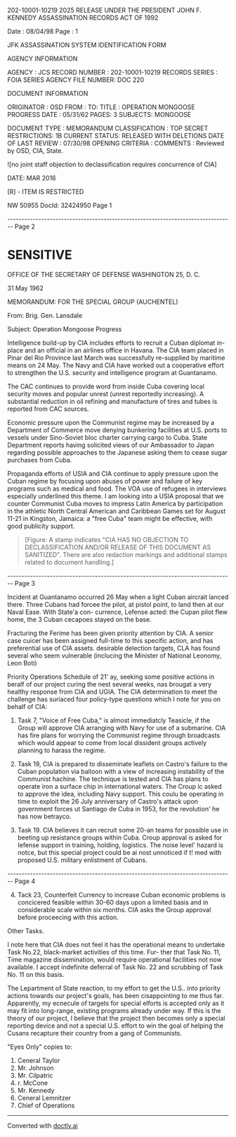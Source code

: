 202-10001-10219 2025 RELEASE UNDER THE PRESIDENT JOHN F. KENNEDY ASSASSINATION RECORDS ACT OF 1992

Date : 08/04/98
Page : 1

JFK ASSASSINATION SYSTEM
IDENTIFICATION FORM

AGENCY INFORMATION

AGENCY : JCS
RECORD NUMBER : 202-10001-10219
RECORDS SERIES : FOIA SERIES
AGENCY FILE NUMBER: DOC 220

DOCUMENT INFORMATION

ORIGINATOR : OSD
FROM :
TO:
TITLE : OPERATION MONGOOSE PROGRESS
DATE : 05/31/62
PAGES: 3
SUBJECTS: MONGOOSE

DOCUMENT TYPE : MEMORANDUM
CLASSIFICATION : TOP SECRET
RESTRICTIONS: 1B
CURRENT STATUS: RELEASED WITH DELETIONS
DATE OF LAST REVIEW : 07/30/98
OPENING CRITERIA :
COMMENTS : Reviewed by OSD, CIA, State.

![no joint staff objection to declassification requires concurrence of CIA]

DATE: MAR 2016

[R] - ITEM IS RESTRICTED

NW 50955 DocId: 32424950 Page 1


-------------------------------------------------------------------------------- Page 2

# SENSITIVE

OFFICE OF THE SECRETARY OF DEFENSE
WASHINGTON 25, D. C.

31 May 1962

MEMORANDUM: FOR THE SPECIAL GROUP (AUCHENTEL)

From: Brig. Gen. Lansdale

Subject: Operation Mongoose Progress

Intelligence build-up by CIA includes efforts to recruit a Cuban diplomat in-place and an official in an airlines office in Havana. The CIA team placed in Pinar del Rio Province last March was successfully re-supplied by maritime means on 24 May. The Navy and CIA have worked out a cooperative effort to strengthen the U.S. security and intelligence program at Guantanamo.

The CAC continues to provide word from inside Cuba covering local security moves and popular unrest (unrest reportedly increasing). A substantial reduction in oil refining and manufacture of tires and tubes is reported from CAC sources.

Economic pressure upon the Communist regime may be increased by a Department of Commerce move denying bunkering facilities at U.S. ports to vessels under Sino-Soviet bloc charter carrying cargo to Cuba. State Department reports having solicited views of our Ambassador to Japan regarding possible approaches to the Japanese asking them to cease sugar purchases from Cuba.

Propaganda efforts of USIA and CIA continue to apply pressure upon the Cuban regime by focusing upon abuses of power and failure of key programs such as medical and food. The VOA use of refugees in interviews especially underlined this theme. I am looking into a USIA proposal that we counter Communist Cuba moves to impress Latin America by participation in the athletic North Central American and Caribbean Games set for August 11-21 in Kingston, Jamaica: a "free Cuba" team might be effective, with good publicity support.

> [Figure: A stamp indicates "CIA HAS NO OBJECTION TO DECLASSIFICATION AND/OR RELEASE OF THIS DOCUMENT AS SANITIZED". There are also redaction markings and additional stamps related to document handling.]


-------------------------------------------------------------------------------- Page 3

Incident at Guantanamo occurred 26 May when a light Cuban
aircrait lanced there. Three Cubans had forcee the pilot, at
pistol point, to land then at our Naval Ease. With State'a con-
currence, Lefense acted: the Cupan pilot flew home, the 3 Cuban
cecapoes stayed on the base.

Fracturing the Ferime has been given priority attention by
CIA. A senior case cuicer has been assigned full-time to this
specific action, and has preferential use of CIA assets.
desirable delection targets, CLA has found several who seem
vulnerable (inclucing the Minister of National Leonomy, Leon Boti)

Priority Operations Schedule of 21' ay, seeking some positive
actions in beralf of our project curing the nest several weeks, nas
brougat a very healthy response from CIA and UGIA. The CIA
determination to meet the challenge has suríaced four policy-type
questions which I note for you on behalf of CIA:

1. Task 7, "Voice of Free Cuba," is almost immediatcly
   Teasicle, if the Group will approve CIA arranging with
   Navy for use of a submarine. CIA has fire plans for
   worrying the Communist regime through broadcasts
   which would appear to come from local dissident groups
   actively planning to harass the regime.

2. Task 19, CIA is prepared to disseminate leaflets on Castro's
   failure to the Cuban population via balloon with a view of
   increasing instability of the Communist hachine. The
   technique is tested and CIA has plans to operate iron a
   surface chip in international waters. The Croup ic
   asked to approve the idea, including Navy support. This
   coulu be operating in time to exploit the 26 July anniversary
   of Castro's attack upon government forces ut Santiago de
   Cuba in 1953, for the revolution' he has now betrayco.

3. Task 19. CIA believes it can recruit some 20-an teams
   for possible use in beeting up resistance groups within Cuba.
   Croup approval is asked for Iefense support in training,
   holding, logistics. The noise level' hazard is notce, but
   this special project could be ai nost unnoticed if t! med with
   proposed U.S. military enlistment of Cubans.


-------------------------------------------------------------------------------- Page 4

4) Tack 23, Counterfeit Currency to increase Cuban economic
   problems is concicered feasible within 30-60 days upon a
   limited basis and in considerable scale within six months.
   CIA asks the Group approval before proceecing with this
   action.

Other Tasks.

I note here that CIA does not feel it has the operational means
to undertake Task No.22, black-market activities of this time. Fur-
ther that Task No. 11, Time magazine dissemination, would require
operational facilities not now available. I accept indefinite deferral of
Task No. 22 and scrubbing of Task No. 11 on this basis.

The Lepartment of State reaction, to my effort to get the U.S..
into priority actions towards our project's goals, has been cisappointing
to me thus far. Apparently, my ecnecule of targets for special elforts
is accepted only as it may fit into long-range, existing programs already
under way. If this is the theory of our project, I believe that the project
then becomes only a special reporting device and not a special U.S.
effort to win the goal of helping the Cusans recapture their country
from a gang of Communists.

"Eyes Only" copies to:

1. Ceneral Taylor
2. Mr. Johnson
3. Mr. Cilpatric
4. r. McCone
5. Mr. Kennedy
6. Ceneral Lemnitzer
7. Chief of Operations


---
Converted with [doctly.ai](https://doctly.ai)